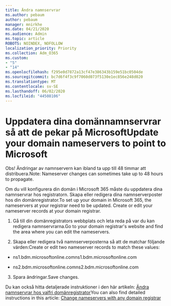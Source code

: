 ```yaml
---
title: Ändra namnservrar
ms.author: pebaum
author: pebaum
manager: mnirkhe
ms.date: 04/21/2020
ms.audience: Admin
ms.topic: article
ROBOTS: NOINDEX, NOFOLLOW
localization_priority: Priority
ms.collection: Adm_O365
ms.custom:
- "5"
- "14"
ms.openlocfilehash: f295e0d7872a13cf47e386343b159e51bc0504de
ms.sourcegitcommit: bc7d6f4f3c9f7060d073f5130e1ec856e248d020
ms.translationtype: MT
ms.contentlocale: sv-SE
ms.lasthandoff: 06/02/2020
ms.locfileid: "44508106"
---
```

# <a name="update-your-domain-nameservers-to-point-to-microsoft"></a><span data-ttu-id="092fb-102">Uppdatera dina domännamnservrar så att de pekar på Microsoft</span><span class="sxs-lookup"><span data-stu-id="092fb-102">Update your domain nameservers to point to Microsoft</span></span>

<span data-ttu-id="092fb-103">Obs! Ändringar av namnservern kan ibland ta upp till 48 timmar att distribuera.</span><span class="sxs-lookup"><span data-stu-id="092fb-103">Note: Nameserver changes can sometimes take up to 48 hours to propagate.</span></span>
  
<span data-ttu-id="092fb-p101">Om du vill konfigurera din domän i Microsoft 365 måste du uppdatera dina namnservrar hos registratorn. Skapa eller redigera dina namnserverposter hos din domänregistrator.</span><span class="sxs-lookup"><span data-stu-id="092fb-p101">To set up your domain in Microsoft 365, the nameservers at your registrar need to be updated. Create or edit your nameserver records at your domain registrar.</span></span>
  
1. <span data-ttu-id="092fb-106">Gå till din domänregistrators webbplats och leta reda på var du kan redigera namnservrarna.</span><span class="sxs-lookup"><span data-stu-id="092fb-106">Go to your domain registrar's website and find the area where you can edit the nameservers.</span></span>
  
2. <span data-ttu-id="092fb-107">Skapa eller redigera två namnserverposterna så att de matchar följande värden:</span><span class="sxs-lookup"><span data-stu-id="092fb-107">Create or edit two nameserver records to match these values:</span></span>

  - <span data-ttu-id="092fb-108">ns1.bdm.microsoftonline.com</span><span class="sxs-lookup"><span data-stu-id="092fb-108">ns1.bdm.microsoftonline.com</span></span>

  - <span data-ttu-id="092fb-109">ns2.bdm.microsoftonline.com</span><span class="sxs-lookup"><span data-stu-id="092fb-109">ns2.bdm.microsoftonline.com</span></span>

3. <span data-ttu-id="092fb-110">Spara ändringar.</span><span class="sxs-lookup"><span data-stu-id="092fb-110">Save changes.</span></span>

<span data-ttu-id="092fb-111">Du kan också hitta detaljerade instruktioner i den här artikeln: [Ändra namnservrar hos valfri domänregistrator](https://docs.microsoft.com/microsoft-365/admin/get-help-with-domains/change-nameservers-at-any-domain-registrar)</span><span class="sxs-lookup"><span data-stu-id="092fb-111">You can also find detailed instructions in this article: [Change nameservers with any domain registrar](https://docs.microsoft.com/microsoft-365/admin/get-help-with-domains/change-nameservers-at-any-domain-registrar)</span></span>
  